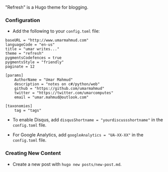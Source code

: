 "Refresh" is a Hugo theme for blogging.

### Configuration

- Add the following to your `config.toml` file:

```
baseURL = "http://www.umarmahmud.com"
languageCode = "en-us"
title = "umar writes..."
theme = "refresh"
pygmentsCodefences = true
pygmentsStyle = "friendly"
paginate = 12

[params]
    AuthorName = "Umar Mahmud"
    description = "notes on c#/python/web"
    github = "https://github.com/umarmahmud"
    twitter = "https://twitter.com/umarcomputes"
    email = "umar.mahmud@outlook.com"

[taxonomies]
    tag = "tags"
```

- To enable Disqus, add `disqusShortname = "yourdiscussshortname"` in the `config.toml` file.

- For Google Analytics, add `googleAnalytics = "UA-XX-XX"` in the `config.toml` file.

### Creating New Content

- Create a new post with `hugo new posts/new-post.md`.

